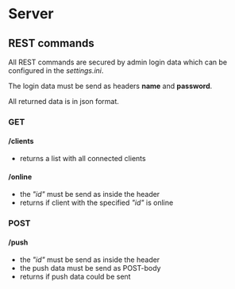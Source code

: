 # Server

## REST commands

All REST commands are secured by admin login data which can be configured in the *settings.ini*.

The login data must be send as headers **name** and **password**.

All returned data is in json format.

### GET

#### /clients

- returns a list with all connected clients

#### /online

- the *"id"* must be send as inside the header
- returns if client with the specified *"id"* is online

### POST

#### /push

- the *"id"* must be send as inside the header
- the push data must be send as POST-body
- returns if push data could be sent